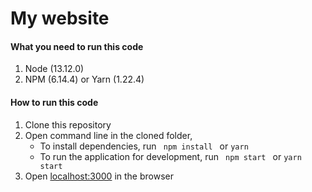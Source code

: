 # My website

#### What you need to run this code
1. Node (13.12.0)
2. NPM (6.14.4) or Yarn (1.22.4)

####  How to run this code
1. Clone this repository
2. Open command line in the cloned folder,
   - To install dependencies, run ```  npm install  ``` or ``` yarn ```
   - To run the application for development, run ```  npm start  ``` or ``` yarn start ```
3. Open [localhost:3000](http://localhost:3000/) in the browser